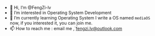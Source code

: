 - 👋 Hi, I’m @FengZi-lv
- 👀 I’m interested in Operating System Development
- 🌱 I’m currently learning Operating System
I write a OS named `mediaOS` now, if you interested it, you can join me.
- 📫 How to reach me : email me ,`fengzi.lv@outlook.com

<!---
FengZi-lv/FengZi-lv is a ✨ special ✨ repository because its `README.md` (this file) appears on your GitHub profile.
You can click the Preview link to take a look at your changes.
--->

